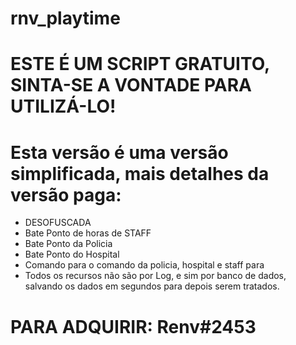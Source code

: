 # rnv_playtime
# ESTE É UM SCRIPT GRATUITO, SINTA-SE A VONTADE PARA UTILIZÁ-LO!
# Esta versão é uma versão simplificada, mais detalhes da versão paga:
* DESOFUSCADA
* Bate Ponto de horas de STAFF
* Bate Ponto da Policia
* Bate Ponto do Hospital
* Comando para o comando da policia, hospital e staff para  
* Todos os recursos não são por Log, e sim por banco de dados, salvando os dados em segundos para depois serem tratados.

# PARA ADQUIRIR: Renv#2453
